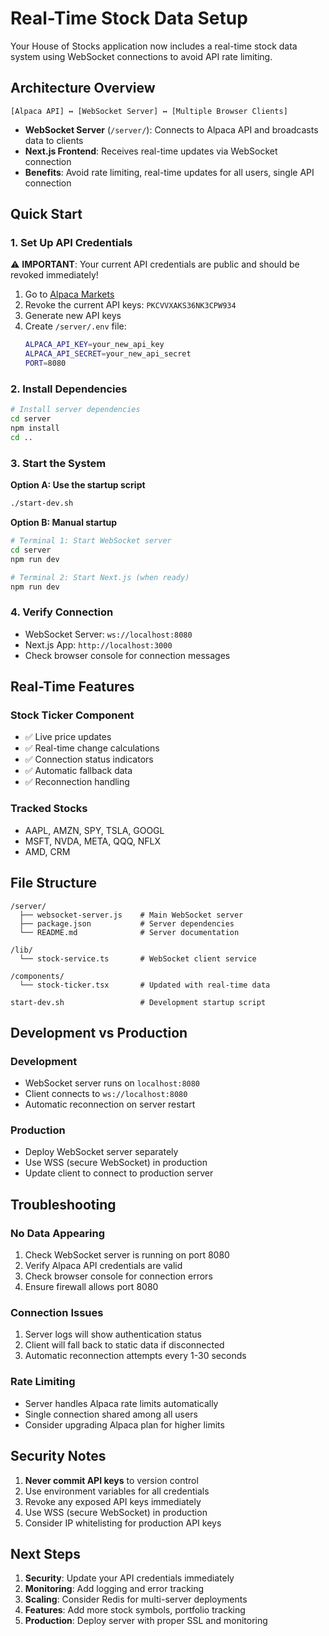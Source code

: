 # Real-Time Stock Data Setup

Your House of Stocks application now includes a real-time stock data system using WebSocket connections to avoid API rate limiting.

## Architecture Overview

```
[Alpaca API] ↔ [WebSocket Server] ↔ [Multiple Browser Clients]
```

- **WebSocket Server** (`/server/`): Connects to Alpaca API and broadcasts data to clients
- **Next.js Frontend**: Receives real-time updates via WebSocket connection
- **Benefits**: Avoid rate limiting, real-time updates for all users, single API connection

## Quick Start

### 1. Set Up API Credentials

⚠️ **IMPORTANT**: Your current API credentials are public and should be revoked immediately!

1. Go to [Alpaca Markets](https://app.alpaca.markets/)
2. Revoke the current API keys: `PKCVVXAKS36NK3CPW934`
3. Generate new API keys
4. Create `/server/.env` file:
   ```bash
   ALPACA_API_KEY=your_new_api_key
   ALPACA_API_SECRET=your_new_api_secret
   PORT=8080
   ```

### 2. Install Dependencies

```bash
# Install server dependencies
cd server
npm install
cd ..
```

### 3. Start the System

**Option A: Use the startup script**
```bash
./start-dev.sh
```

**Option B: Manual startup**
```bash
# Terminal 1: Start WebSocket server
cd server
npm run dev

# Terminal 2: Start Next.js (when ready)
npm run dev
```

### 4. Verify Connection

- WebSocket Server: `ws://localhost:8080`
- Next.js App: `http://localhost:3000`
- Check browser console for connection messages

## Real-Time Features

### Stock Ticker Component
- ✅ Live price updates
- ✅ Real-time change calculations  
- ✅ Connection status indicators
- ✅ Automatic fallback data
- ✅ Reconnection handling

### Tracked Stocks
- AAPL, AMZN, SPY, TSLA, GOOGL
- MSFT, NVDA, META, QQQ, NFLX
- AMD, CRM

## File Structure

```
/server/
  ├── websocket-server.js    # Main WebSocket server
  ├── package.json           # Server dependencies
  └── README.md              # Server documentation

/lib/
  └── stock-service.ts       # WebSocket client service

/components/
  └── stock-ticker.tsx       # Updated with real-time data

start-dev.sh                 # Development startup script
```

## Development vs Production

### Development
- WebSocket server runs on `localhost:8080`
- Client connects to `ws://localhost:8080`
- Automatic reconnection on server restart

### Production
- Deploy WebSocket server separately
- Use WSS (secure WebSocket) in production
- Update client to connect to production server

## Troubleshooting

### No Data Appearing
1. Check WebSocket server is running on port 8080
2. Verify Alpaca API credentials are valid
3. Check browser console for connection errors
4. Ensure firewall allows port 8080

### Connection Issues
1. Server logs will show authentication status
2. Client will fall back to static data if disconnected
3. Automatic reconnection attempts every 1-30 seconds

### Rate Limiting
- Server handles Alpaca rate limits automatically
- Single connection shared among all users
- Consider upgrading Alpaca plan for higher limits

## Security Notes

1. **Never commit API keys** to version control
2. Use environment variables for all credentials
3. Revoke any exposed API keys immediately
4. Use WSS (secure WebSocket) in production
5. Consider IP whitelisting for production API keys

## Next Steps

1. **Security**: Update your API credentials immediately
2. **Monitoring**: Add logging and error tracking
3. **Scaling**: Consider Redis for multi-server deployments
4. **Features**: Add more stock symbols, portfolio tracking
5. **Production**: Deploy server with proper SSL and monitoring
